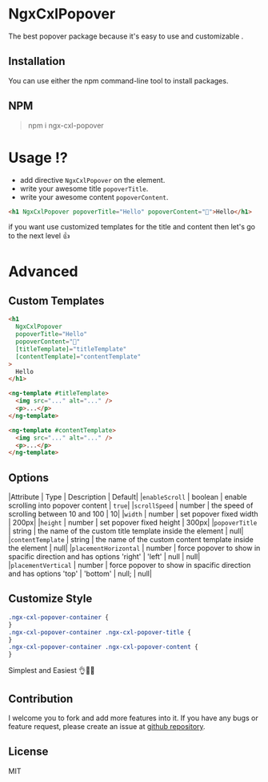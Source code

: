 # NgxCxlPopover

<!--
[![npm version](https://badge.fury.io/js/tape-slider.svg)](https://badge.fury.io/js/tape-slider) -->

The best popover package because it's easy to use and customizable .

## Installation

You can use either the npm command-line tool to install packages.

## NPM

> npm i ngx-cxl-popover

# Usage ⁉

- add directive `NgxCxlPopover` on the element.
- write your awesome title `popoverTitle`.
- write your awesome content `popoverContent`.

```html
<h1 NgxCxlPopover popoverTitle="Hello" popoverContent="👋">Hello</h1>
```

if you want use customized templates for the title and content then let's go to the next level 👍

# Advanced

## Custom Templates

```html
<h1
  NgxCxlPopover
  popoverTitle="Hello"
  popoverContent="👋"
  [titleTemplate]="titleTemplate"
  [contentTemplate]="contentTemplate"
>
  Hello
</h1>

<ng-template #titleTemplate>
  <img src="..." alt="..." />
  <p>...</p>
</ng-template>

<ng-template #contentTemplate>
  <img src="..." alt="..." />
  <p>...</p>
</ng-template>
```

## Options

|Attribute | Type | Description | Default|
|`enableScroll` | boolean | enable scrolling into popover content | `true`|
|`scrollSpeed` | number | the speed of scrolling between 10 and 100 | 10|
|`width` | number | set popover fixed width | 200px|
|`height` | number | set popover fixed height | 300px|
|`popoverTitle` | string | the name of the custom title template inside the element | null|
|`contentTemplate` | string | the name of the custom content template inside the element | null|
|`placementHorizontal` | number | force popover to show in spacific direction and has options 'right' | 'left' | null | null|
|`placementVertical` | number | force popover to show in spacific direction and has options 'top' | 'bottom' | null; | null|

## Customize Style

```css
.ngx-cxl-popover-container {
}
.ngx-cxl-popover-container .ngx-cxl-popover-title {
}
.ngx-cxl-popover-container .ngx-cxl-popover-content {
}
```

Simplest and Easiest 👌💖👏

## Contribution

I welcome you to fork and add more features into it. If you have any bugs or feature request, please create an issue at [github repository](https://github.com/mahmoudshahin1111/ngx-cxl-popover/issues).

## License

MIT
